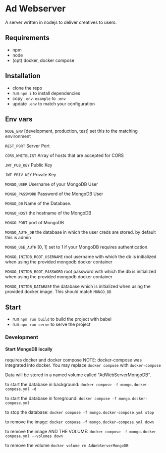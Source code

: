 # Ad Webserver

A server written in nodejs to deliver creatives to users.

## Requirements

- npm
- node
- (opt) docker, docker compose

## Installation

- clone the repo
- run `npm i` to install dependencies
- copy `.env.example` to `.env`
- update `.env` to match your configuration

## Env vars

`NODE_ENV` [development, production, test] set this to the matching environment

`REST_PORT` Server Port

`CORS_WHITELIST` Array of hosts that are accepted for CORS

`JWT_PUB_KEY` Public Key

`JWT_PRIV_KEY` Private Key 

`MONGO_USER` Username of your MongoDB User

`MONGO_PASSWORD` Password of the MongoDB User

`MONGO_DB` Name of the Database.

`MONGO_HOST` the hostname of the MongoDB

`MONGO_PORT` port of MongoDB

`MONGO_AUTH_DB` the database in which the user creds are stored. by default this is admin

`MONGO_USE_AUTH` [0, 1] set to 1 if your MongoDB requires authentication.

`MONGO_INITDB_ROOT_USERNAME` root username with which the db is initialized when using the provided mongodb docker container

`MONGO_INITDB_ROOT_PASSWORD` root password with which the db is initialized when using the provided mongodb docker container

`MONGO_INITDB_DATABASE` the database which is initialized when using the provided docker image. This should match `MONGO_DB`


## Start 
- run `npm run build` to build the project with babel
- run `npm run serve` to serve the project

### Development

#### Start MongoDB locally

requires docker and docker compose
NOTE: docker-compose was integrated into docker. You may replace `docker compose` with `docker-compose`

Data will be stored in a named volume called "AdWebServerMongoDB".  

to start the database in background: `docker compose -f mongo.docker-compose.yml -d`

to start the database in foreground: `docker compose -f mongo.docker-compose.yml`

to stop the database: `docker compose -f mongo.docker-compose.yml stop`

to remove the image: `docker compose -f mongo.docker-compose.yml down`

to remove the image AND THE VOLUME: `docker compose -f mongo.docker-compose.yml --volumes down`

to remove the volume `docker volume rm AdWebServerMongoDB`


